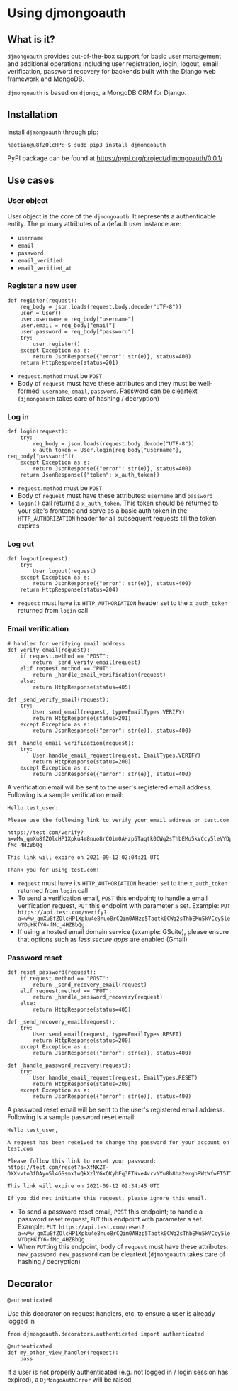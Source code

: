 # Using djmongoauth

## What is it?
`djmongoauth` provides out-of-the-box support for basic user management and additional operations including user registration, login, logout, email verification, password recovery for backends built with the Django web framework and MongoDB.

`djmongoauth` is based on `djongo`, a MongoDB ORM for Django.

## Installation
Install `djmongoauth` through pip:
```
haotian@u8fZOlcHP:~$ sudo pip3 install djmongoauth
```

PyPI package can be found at https://pypi.org/project/djmongoauth/0.0.1/

## Use cases
### User object
User object is the core of the `djmongoauth`. It represents a authenticable entity. The primary attributes of a default user instance are:

- `username`
- `email`
- `password`
- `email_verified`
- `email_verified_at`

### Register a new user
```
def register(request):
    req_body = json.loads(request.body.decode("UTF-8"))
    user = User()
    user.username = req_body["username"]
    user.email = req_body["email"]
    user.password = req_body["password"]
    try:
        user.register()
    except Exception as e:
        return JsonResponse({"error": str(e)}, status=400)
    return HttpResponse(status=201)
```
- `request.method` must be `POST`
- Body of `request` must have these attributes and they must be well-formed: `username`, `email`, `password`. Password can be cleartext (`djmongoauth` takes care of hashing / decryption)

### Log in 
```
def login(request):
    try:
        req_body = json.loads(request.body.decode("UTF-8"))
        x_auth_token = User.login(req_body["username"], req_body["password"])
    except Exception as e:
        return JsonResponse({"error": str(e)}, status=400)
    return JsonResponse({"token": x_auth_token})
```
- `request.method` must be `POST`
- Body of `request` must have these attributes: `username` and `password`
- `login()` call returns a `x_auth_token`. This token should be returned to your site's frontend and serve as a basic auth token in the `HTTP_AUTHORIZATION` header for all subsequent requests till the token expires

### Log out 
```
def logout(request):
    try:
        User.logout(request)
    except Exception as e:
        return JsonResponse({"error": str(e)}, status=400)
    return HttpResponse(status=204)
```
- `request` must have its `HTTP_AUTHORIATION` header set to the `x_auth_token` returned from `login` call

### Email verification 
```
# handler for verifying email address
def verify_email(request):
    if request.method == "POST":
        return _send_verify_email(request)
    elif request.method == "PUT":
        return _handle_email_verification(request)
    else:
        return HttpResponse(status=405)

def _send_verify_email(request):
    try:
        User.send_email(request, type=EmailTypes.VERIFY)
        return HttpResponse(status=201)
    except Exception as e:
        return JsonResponse({"error": str(e)}, status=400)

def _handle_email_verification(request):
    try:
        User.handle_email_request(request, EmailTypes.VERIFY)
        return HttpResponse(status=200)
    except Exception as e:
        return JsonResponse({"error": str(e)}, status=400)
```

A verification email will be sent to the user's registered email address. Following is a sample verification email:

```
Hello test_user:

Please use the following link to verify your email address on test.com

https://test.com/verify?a=wMw_qmXu8fZOlcHP1Xpku4e8nuo8rCQim0AHzp5Taqtk0CWq2sThbEMu5kVCcy5leVYDpHKfY6-fMc_4HZBbQg

This link will expire on 2021-09-12 02:04:21 UTC

Thank you for using test.com!
```

- `request` must have its `HTTP_AUTHORIATION` header set to the `x_auth_token` returned from `login` call
- To send a verification email, `POST` this endpoint; to handle a email verification request, `PUT` this endpoint with parameter `a` set. Example: `PUT https://api.test.com/verify?a=wMw_qmXu8fZOlcHP1Xpku4e8nuo8rCQim0AHzp5Taqtk0CWq2sThbEMu5kVCcy5leVYDpHKfY6-fMc_4HZBbQg`
- If using a hosted email domain service (example: GSuite), please ensure that options such as *less secure apps* are enabled (Gmail)

### Password reset
```
def reset_password(request):
    if request.method == "POST":
        return _send_recovery_email(request)
    elif request.method == "PUT":
        return _handle_password_recovery(request)
    else:
        return HttpResponse(status=405)

def _send_recovery_email(request):
    try:
        User.send_email(request, type=EmailTypes.RESET)
        return HttpResponse(status=200)
    except Exception as e:
        return JsonResponse({"error": str(e)}, status=400)

def _handle_password_recovery(request):
    try:
        User.handle_email_request(request, EmailTypes.RESET)
        return HttpResponse(status=200)
    except Exception as e:
        return JsonResponse({"error": str(e)}, status=400)
```

A password reset email will be sent to the user's registered email address. Following is a sample password reset email:

```
Hello test_user,

A request has been received to change the password for your account on test.com

Please follow this link to reset your password: https://test.com/reset?a=XfNKZT-OXXvvto3fDAyo5l46Ssmx1wQkXzlYGxQKyhFq3FTNve4vrvNYu8b8ha2erghRWtWfwFT5TT7O9xgM6Q

This link will expire on 2021-09-12 02:34:45 UTC

If you did not initiate this request, please ignore this email.
```

- To send a password reset email, `POST` this endpoint; to handle a password reset request, `PUT` this endpoint with parameter a set. Example: `PUT https://api.test.com/reset?a=wMw_qmXu8fZOlcHP1Xpku4e8nuo8rCQim0AHzp5Taqtk0CWq2sThbEMu5kVCcy5leVYDpHKfY6-fMc_4HZBbQg`
- When `PUT`ting this endpoint, body of `request` must have these attributes: `new_password`. `new_password` can be cleartext (`djmongoauth` takes care of hashing / decryption)

## Decorator
`@authenticated`

Use this decorator on request handlers, etc. to ensure a user is already logged in

```
from djmongoauth.decorators.authenticated import authenticated

@authenticated
def my_other_view_handler(request):
    pass 
```
If a user is not properly authenticated (e.g. not logged in / login session has expired), a `DjMongoAuthError` will be raised












